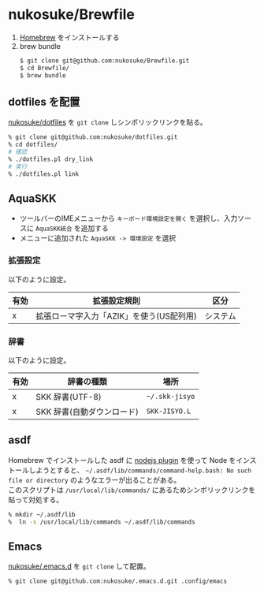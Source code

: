 # nukosuke/Brewfile
1. [Homebrew](https://brew.sh/) をインストールする
2. brew bundle
   ```sh
   $ git clone git@github.com:nukosuke/Brewfile.git
   $ cd Brewfile/
   $ brew bundle
   ```

## dotfiles を配置
[nukosuke/dotfiles](https://github.com/nukosuke/dotfiles) を `git clone` しシンボリックリンクを貼る。

``` sh
% git clone git@github.com:nukosuke/dotfiles.git
% cd dotfiles/
# 確認
% ./dotfiles.pl dry_link
# 実行
% ./dotfiles.pl link
```

## AquaSKK
- ツールバーのIMEメニューから `キーボード環境設定を開く` を選択し、入力ソースに `AquaSKK統合` を追加する
- メニューに追加された `AquaSKK -> 環境設定` を選択

### 拡張設定
以下のように設定。

| 有効 | 拡張設定規則                             | 区分     |
|:-----|------------------------------------------|----------|
| x    | 拡張ローマ字入力「AZIK」を使う(US配列用) | システム |

### 辞書
以下のように設定。

| 有効 | 辞書の種類                 | 場所           |
|:-----|----------------------------|----------------|
| x    | SKK 辞書(UTF-8)            | `~/.skk-jisyo` |
| x    | SKK 辞書(自動ダウンロード) | `SKK-JISYO.L`  |

## asdf
Homebrew でインストールした asdf に [nodejs plugin](https://github.com/asdf-vm/asdf-nodejs) を使って Node をインストールしようとすると、
`~/.asdf/lib/commands/command-help.bash: No such file or directory` のようなエラーが出ることがある。  
このスクリプトは `/usr/local/lib/commands/` にあるためシンボリックリンクを貼って対処する。

``` sh
% mkdir ~/.asdf/lib
%  ln -s /usr/local/lib/commands ~/.asdf/lib/commands
```

## Emacs
[nukosuke/.emacs.d](https://github.com/nukosuke/.emacs.d) を `git clone` して配置。

``` sh
% git clone git@github.com:nukosuke/.emacs.d.git .config/emacs
```
